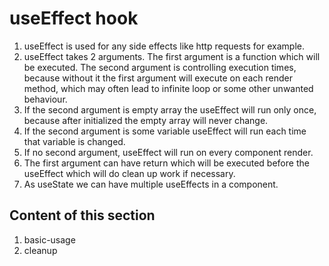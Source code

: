 # useEffect hook

1. useEffect is used for any side effects like http requests for example.
2. useEffect takes 2 arguments. The first argument is a function which will be executed. The second argument is controlling execution times, because without it the first argument will execute on each render method, which may often lead to infinite loop or some other unwanted behaviour.
3. If the second argument is empty array the useEffect will run only once, because after initialized the empty array will never change.
4. If the second argument is some variable useEffect will run each time that variable is changed.
5. If no second argument, useEffect will run on every component render.
6. The first argument can have return which will be executed before the useEffect which will do clean up work if necessary.
7. As useState we can have multiple useEffects in a component.

## Content of this section

1. basic-usage
2. cleanup
